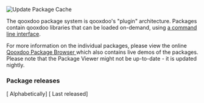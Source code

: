 ![Update Package Cache](https://github.com/qooxdoo/package-cache/workflows/Update%20Package%20Cache/badge.svg)

The qooxdoo package system is qooxdoo's "plugin" architecture. Packages
contain qooxdoo libraries that can be loaded on-demand, using [a command line
interface](https://qooxdoo.org/documentation/#/development/cli/packages).

For more information on the individual packages, please view the online 
[Qooxdoo Package Browser ](https://qooxdoo.org/qxl.packagebrowser/) which also
contains live demos of the packages. Please note that the Package Viewer might not
be up-to-date - it is updated nightly. 

### Package releases

<div>[ <a onclick="create_table();">Alphabetically</a>] [ <a onclick="create_table(1);">Last released</a>]</div>

<div id="releases"></div>
<script defer="defer" type="application/javascript">
async function create_table(by_date=false) {
    let cache = await (await fetch("https://raw.githubusercontent.com/qooxdoo/package-cache/master/cache.json")).json();
    let html = [];
    html.push(`<div>Number of releases: ${cache.num_libraries}</div>`);
    html.push(`<table>`);
    html.push(`<thead><tr><td>Repository Name</td><td>Latest Version</td><td>for Qx Versions</td><td>Description</td></tr></thead>`);
    html.push(`<tbody>`);
    let releases_by_date = {};
    let releases_table = [];
    for (let repo of cache.repos.list) {
        try {
            let data = cache.repos.data[repo];
            if (["(unlisted)", "(deprecated)"].some(txt => (data.description || "").includes(txt))) {
                continue;
            }
            let releases_list = data.releases.list;
            let latest_release = releases_list[releases_list.length-1] || "";
            let repo_html = `<a href="https://github.com/${repo}">${repo}</a>`;
            let latest_release_html = latest_release ? `<a href="https://qooxdoo.org/qxl.packagebrowser/#${repo.replace("/","~")}~library">${latest_release}</a>` : "";
            let release_data = data.releases.data[latest_release];
            let qooxdoo_range = typeof release_data.manifests[0].requires == "object" && release_data.manifests[0].requires['@qooxdoo/framework'];
            if (latest_release && by_date) {
                let published_at = release_data.published_at;
                releases_by_date[published_at] = releases_table.length;
                releases_table.push(`<tr><td>${repo_html}</td><td>${latest_release_html} (${published_at})</td><td>${qooxdoo_range||""}</td><td>${data.description}</td></tr>`);
            } else {
                releases_table.push(`<tr><td>${repo_html}</td><td>${latest_release_html}</td><td>${qooxdoo_range||""}</td><td>${data.description}</td></tr>`);
            }
        } catch (e) {
            console.warn(`${repo}: ${e.message} ${e.stack}`);
        }   
    }
    html.push( by_date 
        ? Object.keys(releases_by_date).sort().reverse().map(date => releases_table[releases_by_date[date]]).join("\n")
        : releases_table.join("\n")
    );
    html.push(`</tbody></table>`);
    document.getElementById("releases").innerHTML = html.join("\n");
}
create_table();
</script>
